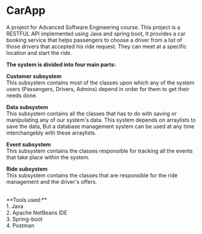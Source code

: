 # CarApp

A project for Advanced Software Engineering course. This project is a RESTFUL API implemented using Java and spring boot, It provides a car booking service that helps passengers to choose a driver from a list of those drivers that accepted his ride request. They can meet at a specific location and start the ride. 

**The system is divided into four main parts:**

**Customer subsystem** 
<br>This subsystem contains most of the classes upon which any of the system users (Passengers, Drivers, Admins) depend in order for them to get their needs done.

**Data subsystem**
<br>This subsystem contains all the classes that has to do with saving or manipulating any of our system's data. This system depends on arraylists to save the data, But a database management system can be used at any time interchangebly with these arraylists.

**Event subsystem**
<br>This subsystem contains the classes responsible for tracking all the events that take place within the system.

**Ride subsystem**
<br>This subsystem contains the classes that are responsible for the ride management and the driver's offers.

<br>
**Tools used:**
<br>  1. Java
<br>  2. Apache NetBeans IDE
<br>  3. Spring-boot
<br>  4. Postman
